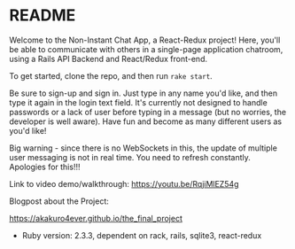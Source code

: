 # README

Welcome to the Non-Instant Chat App, a React-Redux project! Here, you'll be able to communicate with others in a single-page application chatroom, using a Rails API Backend and React/Redux front-end.

To get started, clone the repo, and then run ```rake start```.

Be sure to sign-up and sign in. Just type in any name you'd like, and then type it again in the login text field. It's currently not designed to handle passwords or a lack of user before typing in a message (but no worries, the developer is well aware). Have fun and become as many different users as you'd like!

Big warning - since there is no WebSockets in this, the update of multiple user messaging is not in real time. You need to refresh constantly. Apologies for this!!!

Link to video demo/walkthrough: https://youtu.be/RqjiMlEZ54g

Blogpost about the Project:

https://akakuro4ever.github.io/the_final_project

* Ruby version: 2.3.3, dependent on rack, rails, sqlite3, react-redux
